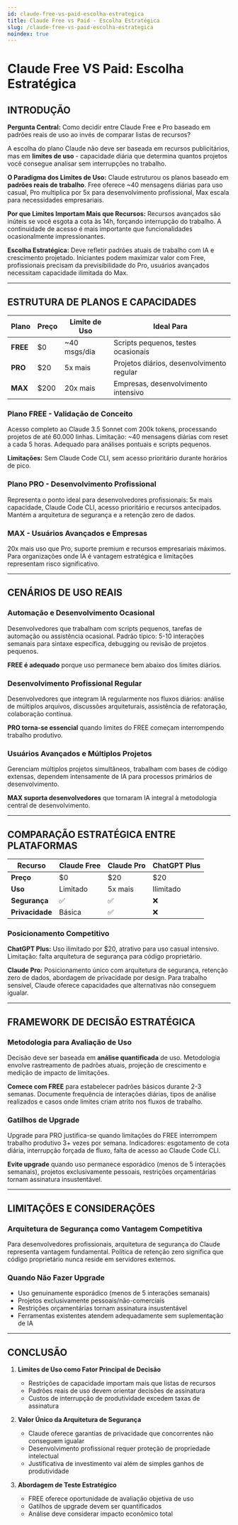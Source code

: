 ```yaml
---
id: claude-free-vs-paid-escolha-estrategica
title: Claude Free vs Paid - Escolha Estratégica
slug: /claude-free-vs-paid-escolha-estrategica
noindex: true
---
```

# Claude Free VS Paid: Escolha Estratégica

## INTRODUÇÃO

**Pergunta Central:** Como decidir entre Claude Free e Pro baseado em padrões reais de uso ao invés de comparar listas de recursos?

A escolha do plano Claude não deve ser baseada em recursos publicitários, mas em **limites de uso** - capacidade diária que determina quantos projetos você consegue analisar sem interrupções no trabalho.

**O Paradigma dos Limites de Uso:**
Claude estruturou os planos baseado em **padrões reais de trabalho**. Free oferece ~40 mensagens diárias para uso casual, Pro multiplica por 5x para desenvolvimento profissional, Max escala para necessidades empresariais.

**Por que Limites Importam Mais que Recursos:**
Recursos avançados são inúteis se você esgota a cota às 14h, forçando interrupção do trabalho. A continuidade de acesso é mais importante que funcionalidades ocasionalmente impressionantes.

**Escolha Estratégica:**
Deve refletir padrões atuais de trabalho com IA e crescimento projetado. Iniciantes podem maximizar valor com Free, profissionais precisam da previsibilidade do Pro, usuários avançados necessitam capacidade ilimitada do Max.

---

## ESTRUTURA DE PLANOS E CAPACIDADES

| Plano | Preço | Limite de Uso | Ideal Para |
|-------|-------|---------------|------------|
| **FREE** | $0 | ~40 msgs/dia | Scripts pequenos, testes ocasionais |
| **PRO** | $20 | 5x mais | Projetos diários, desenvolvimento regular |
| **MAX** | $200 | 20x mais | Empresas, desenvolvimento intensivo |

### Plano FREE - Validação de Conceito
Acesso completo ao Claude 3.5 Sonnet com 200k tokens, processando projetos de até 60.000 linhas. Limitação: ~40 mensagens diárias com reset a cada 5 horas. Adequado para análises pontuais e scripts pequenos.

**Limitações:** Sem Claude Code CLI, sem acesso prioritário durante horários de pico.

### Plano PRO - Desenvolvimento Profissional
Representa o ponto ideal para desenvolvedores profissionais: 5x mais capacidade, Claude Code CLI, acesso prioritário e recursos antecipados. Mantém a arquitetura de segurança e a retenção zero de dados.

### MAX - Usuários Avançados e Empresas  
20x mais uso que Pro, suporte premium e recursos empresariais máximos. Para organizações onde IA é vantagem estratégica e limitações representam risco significativo.

---

## CENÁRIOS DE USO REAIS

### Automação e Desenvolvimento Ocasional
Desenvolvedores que trabalham com scripts pequenos, tarefas de automação ou assistência ocasional. Padrão típico: 5-10 interações semanais para sintaxe específica, debugging ou revisão de projetos pequenos.

**FREE é adequado** porque uso permanece bem abaixo dos limites diários.

### Desenvolvimento Profissional Regular
Desenvolvedores que integram IA regularmente nos fluxos diários: análise de múltiplos arquivos, discussões arquiteturais, assistência de refatoração, colaboração contínua.

**PRO torna-se essencial** quando limites do FREE começam interrompendo trabalho produtivo.

### Usuários Avançados e Múltiplos Projetos
Gerenciam múltiplos projetos simultâneos, trabalham com bases de código extensas, dependem intensamente de IA para processos primários de desenvolvimento.

**MAX suporta desenvolvedores** que tornaram IA integral à metodologia central de desenvolvimento.

---

## COMPARAÇÃO ESTRATÉGICA ENTRE PLATAFORMAS

| Recurso | Claude Free | Claude Pro | ChatGPT Plus |
|---------|-------------|------------|--------------|
| **Preço** | $0 | $20 | $20 |
| **Uso** | Limitado | 5x mais | Ilimitado |
| **Segurança** | ✅ | ✅ | ❌ |
| **Privacidade** | Básica | ✅ | ❌ |

### Posicionamento Competitivo
**ChatGPT Plus:** Uso ilimitado por $20, atrativo para uso casual intensivo. Limitação: falta arquitetura de segurança para código proprietário.

**Claude Pro:** Posicionamento único com arquitetura de segurança, retenção zero de dados, abordagem de privacidade por design. Para trabalho sensível, Claude oferece capacidades que alternativas não conseguem igualar.

---

## FRAMEWORK DE DECISÃO ESTRATÉGICA

### Metodologia para Avaliação de Uso
Decisão deve ser baseada em **análise quantificada** de uso. Metodologia envolve rastreamento de padrões atuais, projeção de crescimento e medição de impacto de limitações.

**Comece com FREE** para estabelecer padrões básicos durante 2-3 semanas. Documente frequência de interações diárias, tipos de análise realizados e casos onde limites criam atrito nos fluxos de trabalho.

### Gatilhos de Upgrade
Upgrade para PRO justifica-se quando limitações do FREE interrompem trabalho produtivo 3+ vezes por semana. Indicadores: esgotamento de cota diária, interrupção forçada de fluxo, falta de acesso ao Claude Code CLI.

**Evite upgrade** quando uso permanece esporádico (menos de 5 interações semanais), projetos exclusivamente pessoais, restrições orçamentárias tornam assinatura insustentável.

---

## LIMITAÇÕES E CONSIDERAÇÕES

### Arquitetura de Segurança como Vantagem Competitiva
Para desenvolvedores profissionais, arquitetura de segurança do Claude representa vantagem fundamental. Política de retenção zero significa que código proprietário nunca reside em servidores externos.

### Quando Não Fazer Upgrade
- Uso genuinamente esporádico (menos de 5 interações semanais)
- Projetos exclusivamente pessoais/não-comerciais  
- Restrições orçamentárias tornam assinatura insustentável
- Ferramentas existentes atendem adequadamente sem suplementação de IA

---

## CONCLUSÃO

1. **Limites de Uso como Fator Principal de Decisão**
   - Restrições de capacidade importam mais que listas de recursos
   - Padrões reais de uso devem orientar decisões de assinatura
   - Custos de interrupção de produtividade excedem taxas de assinatura

2. **Valor Único da Arquitetura de Segurança**
   - Claude oferece garantias de privacidade que concorrentes não conseguem igualar
   - Desenvolvimento profissional requer proteção de propriedade intelectual
   - Justificativa de investimento vai além de simples ganhos de produtividade

3. **Abordagem de Teste Estratégico**
   - FREE oferece oportunidade de avaliação objetiva de uso
   - Gatilhos de upgrade devem ser quantificados
   - Análise deve considerar impacto econômico total